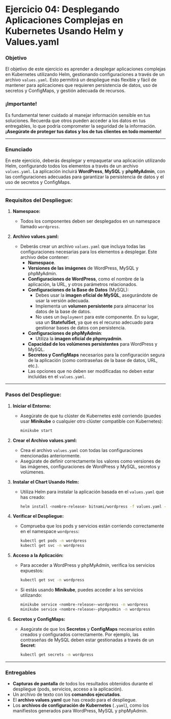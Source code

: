 # **Ejercicio 04: Desplegando Aplicaciones Complejas en Kubernetes Usando Helm y Values.yaml**

### **Objetivo**

El objetivo de este ejercicio es aprender a desplegar aplicaciones complejas en Kubernetes utilizando Helm, gestionando configuraciones a través de un archivo `values.yaml`. Esto permitirá un despliegue más flexible y fácil de mantener para aplicaciones que requieren persistencia de datos, uso de secretos y ConfigMaps, y gestión adecuada de recursos.

### **¡Importante!**

Es fundamental tener cuidado al manejar información sensible en tus soluciones. Recuerda que otros pueden acceder a los datos en tus entregables, lo que podría comprometer la seguridad de la información. **¡Asegúrate de proteger tus datos y los de tus clientes en todo momento!**

---

### **Enunciado**

En este ejercicio, deberás desplegar y empaquetar una aplicación utilizando Helm, configurando todos los elementos a través de un archivo `values.yaml`. La aplicación incluirá **WordPress**, **MySQL** y **phpMyAdmin**, con las configuraciones adecuadas para garantizar la persistencia de datos y el uso de secretos y ConfigMaps.

---

### **Requisitos del Despliegue:**

1. **Namespace:**
   - Todos los componentes deben ser desplegados en un namespace llamado `wordpress`.

2. **Archivo values.yaml:**
   - Deberás crear un archivo `values.yaml` que incluya todas las configuraciones necesarias para los elementos a desplegar. Este archivo debe contener:
     - **Namespace**.
     - **Versiones de las imágenes** de WordPress, MySQL y phpMyAdmin.
     - **Configuraciones de WordPress**, como el nombre de la aplicación, la URL, y otros parámetros relacionados.
     - **Configuraciones de la Base de Datos** (MySQL):
       - Debes usar la **imagen oficial de MySQL**, asegurándote de usar la versión adecuada.
       - Implementa un **volumen persistente** para almacenar los datos de la base de datos.
       - No uses un `Deployment` para este componente. En su lugar, usa un **StatefulSet**, ya que es el recurso adecuado para gestionar bases de datos con persistencia.
     - **Configuraciones de phpMyAdmin**:
       - Utiliza la **imagen oficial de phpmyadmin**.
     - **Capacidad de los volúmenes persistentes** para WordPress y MySQL.
     - **Secretos y ConfigMaps** necesarios para la configuración segura de la aplicación (como contraseñas de la base de datos, URL, etc.).
     - Las opciones que no deben ser modificadas no deben estar incluidas en el `values.yaml`.

---

### **Pasos del Despliegue:**

1. **Iniciar el Entorno:**
   - Asegúrate de que tu clúster de Kubernetes esté corriendo (puedes usar **Minikube** o cualquier otro clúster compatible con Kubernetes):
     ```bash
     minikube start
     ```

2. **Crear el Archivo values.yaml:**
   - Crea el archivo `values.yaml` con todas las configuraciones mencionadas anteriormente.
   - Asegúrate de definir correctamente los valores como versiones de las imágenes, configuraciones de WordPress y MySQL, secretos y volúmenes.

3. **Instalar el Chart Usando Helm:**
   - Utiliza Helm para instalar la aplicación basada en el `values.yaml` que has creado:
     ```bash
     helm install <nombre-release> bitnami/wordpress -f values.yaml --namespace wordpress --create-namespace
     ```

4. **Verificar el Despliegue:**
   - Comprueba que los pods y servicios están corriendo correctamente en el namespace `wordpress`:
     ```bash
     kubectl get pods -n wordpress
     kubectl get svc -n wordpress
     ```

5. **Acceso a la Aplicación:**
   - Para acceder a WordPress y phpMyAdmin, verifica los servicios expuestos:
     ```bash
     kubectl get svc -n wordpress
     ```
   - Si estás usando **Minikube**, puedes acceder a los servicios utilizando:
     ```bash
     minikube service <nombre-release>-wordpress -n wordpress
     minikube service <nombre-release>-phpmyadmin -n wordpress
     ```

6. **Secretos y ConfigMaps:**
   - Asegúrate de que los **Secretos** y **ConfigMaps** necesarios estén creados y configurados correctamente. Por ejemplo, las contraseñas de MySQL deben estar gestionadas a través de un **Secret**:
     ```bash
     kubectl get secrets -n wordpress
     ```

---

### **Entregables**

- **Capturas de pantalla** de todos los resultados obtenidos durante el despliegue (pods, servicios, acceso a la aplicación).
- Un archivo de texto con los **comandos ejecutados**.
- El **archivo values.yaml** que has creado para el despliegue.
- Los **archivos de configuración de Kubernetes** (`.yaml`), como los manifiestos generados para WordPress, MySQL y phpMyAdmin.
